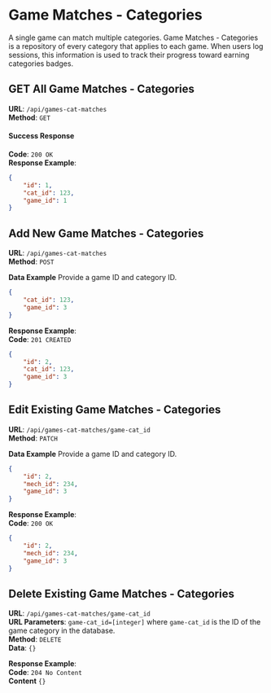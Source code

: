 # Game Matches - Categories

A single game can match multiple categories.  Game Matches - Categories is a repository of every category that applies to each game.  When users log sessions, this information is used to track their progress toward earning categories badges.

## GET All Game Matches - Categories
**URL**: `/api/games-cat-matches`  
**Method**: `GET`

#### Success Response
**Code**: `200 OK`  
**Response Example**:  
```json
{
    "id": 1,
    "cat_id": 123,
    "game_id": 1
}
```

## Add New Game Matches - Categories

**URL**: `/api/games-cat-matches`  
**Method**: `POST`

**Data Example**
Provide a game ID and category ID.

```json
{
    "cat_id": 123,
    "game_id": 3
}
```

**Response Example**:  
**Code**: `201 CREATED`

```json
{
    "id": 2,
    "cat_id": 123,
    "game_id": 3
}
```

## Edit Existing Game Matches - Categories

**URL**: `/api/games-cat-matches/game-cat_id`  
**Method**: `PATCH`

**Data Example**
Provide a game ID and category ID.

```json
{
    "id": 2,
    "mech_id": 234,
    "game_id": 3
}
```

**Response Example**:  
**Code**: `200 OK`

```json
{
    "id": 2,
    "mech_id": 234,
    "game_id": 3
}
```

## Delete Existing Game Matches - Categories

**URL**: `/api/games-cat-matches/game-cat_id`  
**URL Parameters**: `game-cat_id=[integer]` where `game-cat_id` is the ID of the game category in the database.  
**Method**: `DELETE`  
**Data**: `{}`

**Response Example**:  
**Code**: `204 No Content`  
**Content** `{}`

